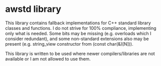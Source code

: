 # awstd library

This library contains fallback implementations for C++ standard library classes and functions.
I do not strive for 100% compliance, implementing only what is needed. Some bits may be missing (e.g. overloads which I consider redundant), and some non-standard extensions also may be present (e.g. string\_view constructor from (const char(&)[N])).

This library is written to be used where newer compilers/libraries are not available or I am not allowed to use them.
